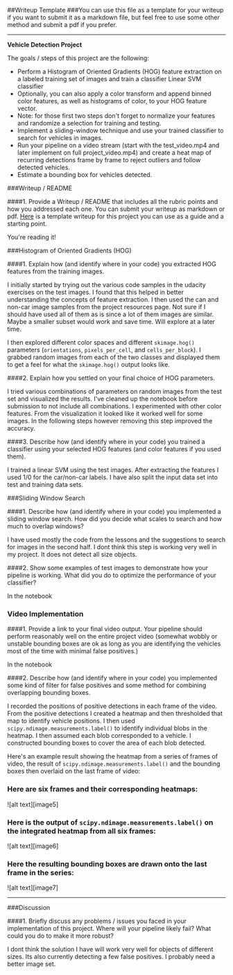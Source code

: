 ##Writeup Template
###You can use this file as a template for your writeup if you want to submit it as a markdown file, but feel free to use some other method and submit a pdf if you prefer.

---

**Vehicle Detection Project**

The goals / steps of this project are the following:

* Perform a Histogram of Oriented Gradients (HOG) feature extraction on a labeled training set of images and train a classifier Linear SVM classifier
* Optionally, you can also apply a color transform and append binned color features, as well as histograms of color, to your HOG feature vector. 
* Note: for those first two steps don't forget to normalize your features and randomize a selection for training and testing.
* Implement a sliding-window technique and use your trained classifier to search for vehicles in images.
* Run your pipeline on a video stream (start with the test_video.mp4 and later implement on full project_video.mp4) and create a heat map of recurring detections frame by frame to reject outliers and follow detected vehicles.
* Estimate a bounding box for vehicles detected.

###Writeup / README

####1. Provide a Writeup / README that includes all the rubric points and how you addressed each one.  You can submit your writeup as markdown or pdf.  [Here](https://github.com/udacity/CarND-Vehicle-Detection/blob/master/writeup_template.md) is a template writeup for this project you can use as a guide and a starting point.  

You're reading it!

###Histogram of Oriented Gradients (HOG)

####1. Explain how (and identify where in your code) you extracted HOG features from the training images.

I initially started by trying out the various code samples in the udacity exercises on the test images. I found that this helped in better understanding the concepts of feature extraction. I then used the can and non-car image samples from the project resources page. Not sure if I should have used all of them as is since a lot of them images are similar. Maybe a smaller subset would work and save time. Will explore at a later time.

I then explored different color spaces and different `skimage.hog()` parameters (`orientations`, `pixels_per_cell`, and `cells_per_block`).  I grabbed random images from each of the two classes and displayed them to get a feel for what the `skimage.hog()` output looks like.


####2. Explain how you settled on your final choice of HOG parameters.

I tried various combinations of parameters on random images from the test set and visualized the results. I've cleaned up the notebook before submission to not include all combinations. I experimented with other color features. From the visualization it looked like it worked well for some images. In the following steps however removing this step improved the accuracy. 

####3. Describe how (and identify where in your code) you trained a classifier using your selected HOG features (and color features if you used them).

I trained a linear SVM using the test images. After extracting the features I used 1/0 for the car/non-car labels. I have also split the input data set into test and training data sets.

###Sliding Window Search

####1. Describe how (and identify where in your code) you implemented a sliding window search.  How did you decide what scales to search and how much to overlap windows?

I have used mostly the code from the lessons and the suggestions to search for images in the second half. I dont think this step is working very well in my project. It does not detect all size objects. 

####2. Show some examples of test images to demonstrate how your pipeline is working.  What did you do to optimize the performance of your classifier?

In the notebook

### Video Implementation

####1. Provide a link to your final video output.  Your pipeline should perform reasonably well on the entire project video (somewhat wobbly or unstable bounding boxes are ok as long as you are identifying the vehicles most of the time with minimal false positives.)

In the notebook

####2. Describe how (and identify where in your code) you implemented some kind of filter for false positives and some method for combining overlapping bounding boxes.

I recorded the positions of positive detections in each frame of the video.  From the positive detections I created a heatmap and then thresholded that map to identify vehicle positions.  I then used `scipy.ndimage.measurements.label()` to identify individual blobs in the heatmap.  I then assumed each blob corresponded to a vehicle.  I constructed bounding boxes to cover the area of each blob detected.  

Here's an example result showing the heatmap from a series of frames of video, the result of `scipy.ndimage.measurements.label()` and the bounding boxes then overlaid on the last frame of video:

### Here are six frames and their corresponding heatmaps:

![alt text][image5]

### Here is the output of `scipy.ndimage.measurements.label()` on the integrated heatmap from all six frames:
![alt text][image6]

### Here the resulting bounding boxes are drawn onto the last frame in the series:
![alt text][image7]



---

###Discussion

####1. Briefly discuss any problems / issues you faced in your implementation of this project.  Where will your pipeline likely fail?  What could you do to make it more robust?

I dont think the solution I have will work very well for objects of different sizes. Its also currently detecting a few false positives. I probably need a better image set.
